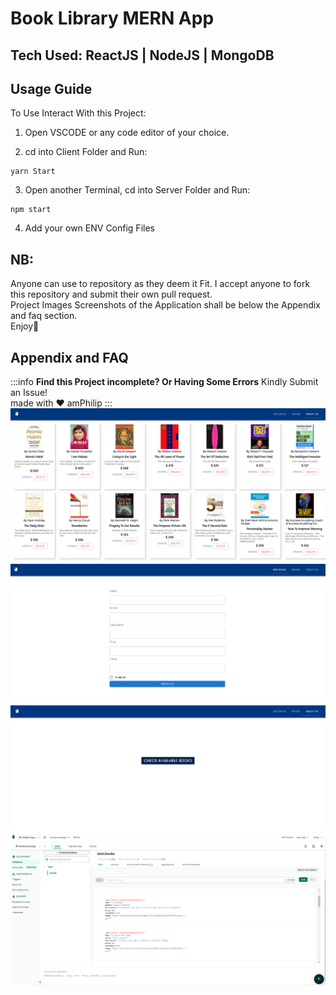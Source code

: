 Book Library MERN App
===
## Tech Used: ReactJS | NodeJS | MongoDB

## Usage Guide

To Use Interact With this Project:

1. Open VSCODE or any code editor of your choice.

2. cd into Client Folder and Run:
```javascript=16
yarn Start
```
3. Open another Terminal, cd into Server Folder and Run:
```javascript=16
npm start
```
4. Add your own ENV Config Files


## NB:
Anyone can use to repository as they deem it Fit. I accept anyone to fork this repository and submit their own pull request.<br/>
Project Images Screenshots of the Application shall be below the Appendix and faq section.<br/>
Enjoy🎉<br/>

## Appendix and FAQ

:::info
**Find this Project incomplete? Or Having Some Errors** Kindly Submit an Issue!<br/>
made with ❤ amPhilip
:::<br/>
![](AppScreenshots/books.PNG)<br/>
![](AppScreenshots/addbooks.PNG)<br/>
![](AppScreenshots/home.PNG)<br/>
![](AppScreenshots/db.PNG)
